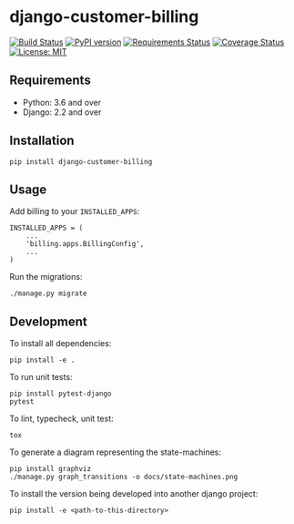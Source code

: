 django-customer-billing
============

[![Build Status](https://travis-ci.org/skioo/django-customer-billing.svg?branch=master)](https://travis-ci.org/skioo/django-customer-billing)
[![PyPI version](https://badge.fury.io/py/django-customer-billing.svg)](https://badge.fury.io/py/django-customer-billing)
[![Requirements Status](https://requires.io/github/skioo/django-customer-billing/requirements.svg?branch=master)](https://requires.io/github/skioo/django-customer-billing/requirements/?branch=master)
[![Coverage Status](https://coveralls.io/repos/github/skioo/django-customer-billing/badge.svg?branch=master)](https://coveralls.io/github/skioo/django-customer-billing?branch=master)
[![License: MIT](https://img.shields.io/badge/License-MIT-blue.svg)](https://opensource.org/licenses/MIT)


Requirements
------------

* Python: 3.6 and over
* Django: 2.2 and over

Installation
------------

```
pip install django-customer-billing
```

Usage
-----

Add billing to your `INSTALLED_APPS`:

    INSTALLED_APPS = (
        ...
        'billing.apps.BillingConfig',
        ...
    )


Run the migrations: 

    ./manage.py migrate


Development
-----------

To install all dependencies:

    pip install -e .
    
To run unit tests:

    pip install pytest-django
    pytest

To lint, typecheck, unit test:

    tox

To generate a diagram representing the state-machines:

    pip install graphviz
    ./manage.py graph_transitions -o docs/state-machines.png


To install the version being developed into another django project:

    pip install -e <path-to-this-directory>
